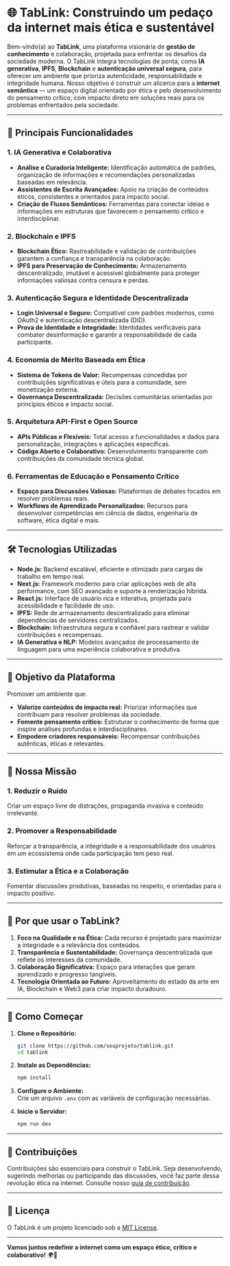 # 🌐 **TabLink: Construindo um pedaço da internet mais ética e sustentável**

Bem-vindo(a) ao **TabLink**, uma plataforma visionária de **gestão de conhecimento** e colaboração, projetada para enfrentar os desafios da sociedade moderna. O TabLink integra tecnologias de ponta, como **IA generativa**, **IPFS**, **Blockchain** e **autenticação universal segura**, para oferecer um ambiente que prioriza autenticidade, responsabilidade e integridade humana. Nosso objetivo é construir um alicerce para a **internet semântica** — um espaço digital orientado por ética e pelo desenvolvimento do pensamento crítico, com impacto direto em soluções reais para os problemas enfrentados pela sociedade.

---

## 🧩 **Principais Funcionalidades**

### **1. IA Generativa e Colaborativa**
- **Análise e Curadoria Inteligente:** Identificação automática de padrões, organização de informações e recomendações personalizadas baseadas em relevância.  
- **Assistentes de Escrita Avançados:** Apoio na criação de conteúdos éticos, consistentes e orientados para impacto social.  
- **Criação de Fluxos Semânticos:** Ferramentas para conectar ideias e informações em estruturas que favorecem o pensamento crítico e interdisciplinar.  

### **2. Blockchain e IPFS**
- **Blockchain Ético:** Rastreabilidade e validação de contribuições garantem a confiança e transparência na colaboração.  
- **IPFS para Preservação de Conhecimento:** Armazenamento descentralizado, imutável e acessível globalmente para proteger informações valiosas contra censura e perdas.  

### **3. Autenticação Segura e Identidade Descentralizada**
- **Login Universal e Seguro:** Compatível com padrões modernos, como OAuth2 e autenticação descentralizada (DID).  
- **Prova de Identidade e Integridade:** Identidades verificáveis para combater desinformação e garantir a responsabilidade de cada participante.  

### **4. Economia de Mérito Baseada em Ética**
- **Sistema de Tokens de Valor:** Recompensas concedidas por contribuições significativas e úteis para a comunidade, sem monetização externa.  
- **Governança Descentralizada:** Decisões comunitárias orientadas por princípios éticos e impacto social.  

### **5. Arquitetura API-First e Open Source**
- **APIs Públicas e Flexíveis:** Total acesso a funcionalidades e dados para personalização, integrações e aplicações específicas.  
- **Código Aberto e Colaborativo:** Desenvolvimento transparente com contribuições da comunidade técnica global.  

### **6. Ferramentas de Educação e Pensamento Crítico**
- **Espaço para Discussões Valiosas:** Plataformas de debates focados em resolver problemas reais.  
- **Workflows de Aprendizado Personalizados:** Recursos para desenvolver competências em ciência de dados, engenharia de software, ética digital e mais.  

---

## 🛠️ **Tecnologias Utilizadas**

- **Node.js:** Backend escalável, eficiente e otimizado para cargas de trabalho em tempo real.  
- **Next.js:** Framework moderno para criar aplicações web de alta performance, com SEO avançado e suporte a renderização híbrida.  
- **React.js:** Interface de usuário rica e interativa, projetada para acessibilidade e facilidade de uso.  
- **IPFS:** Rede de armazenamento descentralizado para eliminar dependências de servidores centralizados.  
- **Blockchain:** Infraestrutura segura e confiável para rastrear e validar contribuições e recompensas.  
- **IA Generativa e NLP:** Modelos avançados de processamento de linguagem para uma experiência colaborativa e produtiva.  

---

## 🎯 **Objetivo da Plataforma**

Promover um ambiente que:
- **Valorize conteúdos de impacto real:** Priorizar informações que contribuam para resolver problemas da sociedade.  
- **Fomente pensamento crítico:** Estruturar o conhecimento de forma que inspire análises profundas e interdisciplinares.  
- **Empodere criadores responsáveis:** Recompensar contribuições autênticas, éticas e relevantes.  

---

## 🚀 **Nossa Missão**

### **1. Reduzir o Ruído**
Criar um espaço livre de distrações, propaganda invasiva e conteúdo irrelevante.

### **2. Promover a Responsabilidade**
Reforçar a transparência, a integridade e a responsabilidade dos usuários em um ecossistema onde cada participação tem peso real.

### **3. Estimular a Ética e a Colaboração**
Fomentar discussões produtivas, baseadas no respeito, e orientadas para o impacto positivo.

---

## 🔑 **Por que usar o TabLink?**

1. **Foco na Qualidade e na Ética:** Cada recurso é projetado para maximizar a integridade e a relevância dos conteúdos.  
2. **Transparência e Sustentabilidade:** Governança descentralizada que reflete os interesses da comunidade.  
3. **Colaboração Significativa:** Espaço para interações que geram aprendizado e progresso tangíveis.  
4. **Tecnologia Orientada ao Futuro:** Aproveitamento do estado da arte em IA, Blockchain e Web3 para criar impacto duradouro.  

---

## 📂 **Como Começar**

1. **Clone o Repositório:**  
   ```bash
   git clone https://github.com/seuprojeto/tablink.git
   cd tablink
   ```
2. **Instale as Dependências:**  
   ```bash
   npm install
   ```
3. **Configure o Ambiente:**  
   Crie um arquivo `.env` com as variáveis de configuração necessárias.  

4. **Inicie o Servidor:**  
   ```bash
   npm run dev
   ```

---

## 🤝 **Contribuições**

Contribuições são essenciais para construir o TabLink. Seja desenvolvendo, sugerindo melhorias ou participando das discussões, você faz parte dessa revolução ética na internet. Consulte nosso [guia de contribuição](./CONTRIBUTING.md).

---

## 📜 **Licença**

O TabLink é um projeto licenciado sob a [MIT License](./LICENSE).  

---

**Vamos juntos redefinir a internet como um espaço ético, crítico e colaborativo!** 🌍🚀
